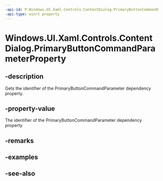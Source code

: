 ```yaml
---
-api-id: P:Windows.UI.Xaml.Controls.ContentDialog.PrimaryButtonCommandParameterProperty
-api-type: winrt property
---
```


<!-- Property syntax
public Windows.UI.Xaml.DependencyProperty PrimaryButtonCommandParameterProperty { get; }
-->

# Windows.UI.Xaml.Controls.ContentDialog.PrimaryButtonCommandParameterProperty

## -description
Gets the identifier of the PrimaryButtonCommandParameter dependency property.



## -property-value
The identifier of the PrimaryButtonCommandParameter dependency property

## -remarks

## -examples

## -see-also
